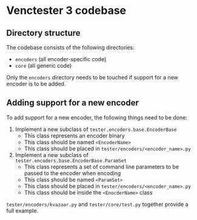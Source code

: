 # Venctester 3 codebase

## Directory structure

The codebase consists of the following directories:

- `encoders` (all encoder-specific code)
- `core` (all generic code)

Only the `encoders` directory needs to be touched if support for a new encoder is to be added.

## Adding support for a new encoder

To add support for a new encoder, the following things need to be done:

1. Implement a new subclass of `tester.encoders.base.EncoderBase`
    - This class represents an encoder binary
    - This class should be named `<EncoderName>`
    - This class should be placed in `tester/encoders/<encoder_name>.py`
2. Implement a new subclass of `tester.encoders.base.EncoderBase.ParamSet`
    - This class represents a set of command line parameters to be passed to the encoder when encoding
    - This class should be named `<ParamSet>`
    - This class should be placed in `tester/encoders/<encoder_name>.py`
    - This class should be inside the `<EnocderName>` class


`tester/encoders/kvazaar.py` and `tester/core/test.py` together provide a full example.
